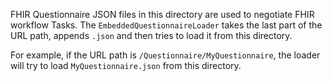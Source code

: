 FHIR Questionnaire JSON files in this directory are used to negotiate FHIR workflow Tasks.
The `EmbeddedQuestionnaireLoader` takes the last part of the URL path, appends `.json` and then tries to load it from this directory.

For example, if the URL path is `/Questionnaire/MyQuestionnaire`, the loader will try to load `MyQuestionnaire.json` from this directory.